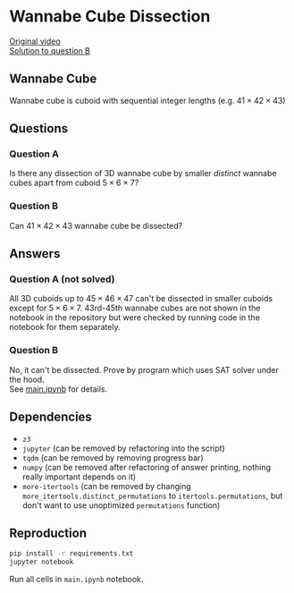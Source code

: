 # Wannabe Cube Dissection
[Original video](https://youtu.be/bHHVXD3pbJQ?si=qmWNOmCML-XWdQVC)<br>
[Solution to question B](main.ipynb)

## Wannabe Cube
Wannabe cube is cuboid with sequential integer lengths (e.g. $41 \times 42 \times 43$)

## Questions
### Question A
Is there any dissection of 3D wannabe cube by smaller *distinct* wannabe cubes apart from cuboid $5 \times 6 \times 7$?

### Question B
Can $41 \times 42 \times 43$ wannabe cube be dissected?

## Answers
### Question A (not solved)
All 3D cuboids up to $45 \times 46 \times 47$ can't be dissected in smaller cuboids except for $5 \times 6 \times 7$. 43rd-45th wannabe cubes are not shown in the notebook in the repository but were checked by running code in the notebook for them separately.

### Question B
No, it can't be dissected. Prove by program which uses SAT solver under the hood.<br>
See [main.ipynb](main.ipynb) for details.

## Dependencies
- `z3`
- `jupyter` (can be removed by refactoring into the script)
- `tqdm` (can be removed by removing progress bar)
- `numpy` (can be removed after refactoring of answer printing, nothing really important depends on it)
- `more-itertools` (can be removed by changing `more_itertools.distinct_permutations` to `itertools.permutations`, but don't want to use unoptimized `permutations` function)

## Reproduction
```bash
pip install -r requirements.txt
jupyter notebook
```
Run all cells in `main.ipynb` notebook.